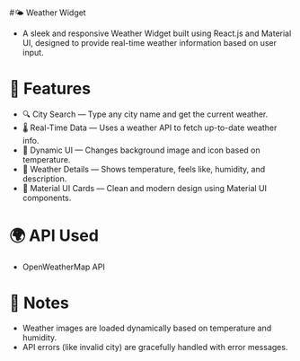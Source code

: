 #🌤️ Weather Widget
- A sleek and responsive Weather Widget built using React.js and Material UI, designed to provide real-time weather information based on user input.

# 🚀 Features
- 🔍 City Search — Type any city name and get the current weather.
- 🌡️ Real-Time Data — Uses a weather API to fetch up-to-date weather info.
- 🎨 Dynamic UI — Changes background image and icon based on temperature.
- 🧊 Weather Details — Shows temperature, feels like, humidity, and description.
- 🧱 Material UI Cards — Clean and modern design using Material UI components.

# 🌍 API Used
- OpenWeatherMap API

# 📌 Notes
- Weather images are loaded dynamically based on temperature and humidity.
- API errors (like invalid city) are gracefully handled with error messages.

